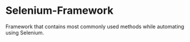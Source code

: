 # Selenium-Framework
Framework that contains most commonly used methods while automating using Selenium.
